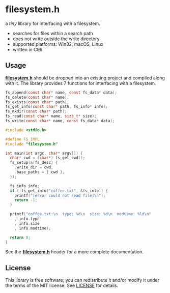 # filesystem.h

a *tiny* library for interfacing with a filesystem.

- searches for files within a search path
- does not write outside the write directory
- supported platforms: Win32, macOS, Linux
- written in C99

## Usage
**[filesystem.h](src/filesystem.h?raw=1)** should be dropped
into an existing project and compiled along with it. The library provides 7 functions for interfacing with a filesystem.

```c
fs_append(const char* name, const fs_data* data);
fs_delete(const char* name);
fs_exists(const char* path);
fs_get_info(const char* path, fs_info* info);
fs_mkdir(const char* path);
fs_read(const char* name, size_t* size);
fs_write(const char* name, const fs_data* data);
```

```c
#include <stdio.h>

#define FS_IMPL
#include "filesystem.h"

int main(int argc, char* argv[]) {
  char* cwd = (char*) fs_get_cwd();
  fs_setup(&(fs_desc) {
    .write_dir = cwd,
    .base_paths = { cwd },
  });

  fs_info info;
  if (!fs_get_info("coffee.txt", &fs_info)) {
    printf("[error could not read file]\n");
    return -1;
  }

  printf("coffee.txt:\n  type: %d\n  size: %d\n  modtime: %ld\n"
    , info.type
    , info.size
    , info.modtime);

  return 0;
}
```

See the **[filesystem.h](src/filesystem.h?raw=1)** header for a more complete documentation.

## License
This library is free software; you can redistribute it and/or modify it under
the terms of the MIT license. See [LICENSE](LICENSE) for details.